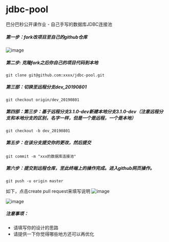 # jdbc-pool
巴分巴秒公开课作业 - 自己手写的数据库JDBC连接池

##### 第一步：fork改项目至自己的github仓库
![image](https://user-images.githubusercontent.com/3505708/62277167-274ddc00-b478-11e9-93d2-dbf7989f108a.png)

##### 第二步: 克隆fork之后你自己的项目代码到本地
```
git clone git@github.com:xxxx/jdbc-pool.git
```

##### 第三部：切换至远程分支dev_20190801
```
git checkout origin/dev_20190801
```

##### 第四部：第三步：基于远程分支3.1.0-dev新建本地分支3.1.0-dev（注意远程分支和本地分支的区别，名字一样，但是一个是远程，一个是本地）
```
git checkout -b dev_20190801
```
##### 第五步：在该分支提交你的更改，然后提交
```
git commit -m "xxx的数据库连接池"
```
##### 第六步：提交到远程仓库，至此终端上的操作完成。进入github网页操作。
```
git push -u origin master
```
如下，点击create pull request来填写说明
![image](https://user-images.githubusercontent.com/3505708/62277853-91b34c00-b479-11e9-9c7f-89761288a738.png)


![image](https://user-images.githubusercontent.com/3505708/62278130-0b4b3a00-b47a-11e9-9899-814ee67826cf.png)

##### 注意事项：
- 请填写你的设计的思路
- 请提供一下你觉得哪些地方还可以再优化
